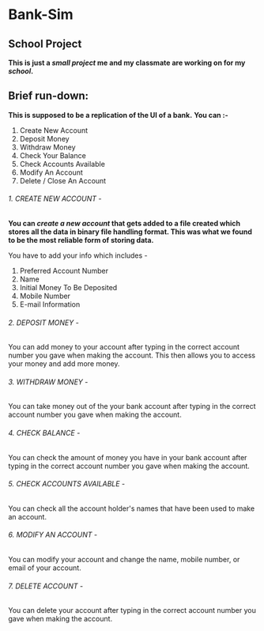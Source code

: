 # Bank-Sim
## School Project

**This is just a _small project_ me and my classmate are working on for my _school_.**

## Brief run-down:

**This is supposed to be a replication of the UI of a bank.** 
**You can :-**
1. Create New Account
2. Deposit Money
3. Withdraw Money
4. Check Your Balance
5. Check Accounts Available
6. Modify An Account
7. Delete / Close An Account

###### 1. CREATE NEW ACCOUNT - 
**You can _create a new account_ that gets added to a file created which stores all the data in binary file handling format. This was what we found to be the most reliable form of storing data.**

You have to add your info which includes - 
1. Preferred Account Number
2. Name
3. Initial Money To Be Deposited
4. Mobile Number
5. E-mail Information

###### 2. DEPOSIT MONEY - 
You can add money to your account after typing in the correct account number you gave when making the account. This then allows you to access your money and add more money.

###### 3. WITHDRAW MONEY - 
You can take money out of the your bank account after typing in the correct account number you gave when making the account.

###### 4. CHECK BALANCE -
You can check the amount of money you have in your bank account after typing in the correct account number you gave when making the account.

###### 5. CHECK ACCOUNTS AVAILABLE - 
You can check all the account holder's names that have been used to make an account.

###### 6. MODIFY AN ACCOUNT - 
You can modify your account and change the name, mobile number, or email of your account.

###### 7. DELETE ACCOUNT - 
You can delete your account after typing in the correct account number you gave when making the account.
